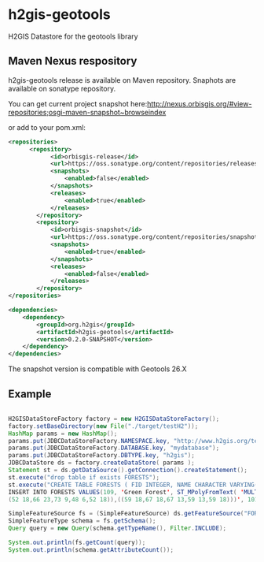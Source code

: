 # h2gis-geotools
H2GIS Datastore for the geotools library


## Maven Nexus respository

h2gis-geotools release is available on Maven repository.
Snaphots are available on sonatype repository.


You can get current project snapshot here:http://nexus.orbisgis.org/#view-repositories;osgi-maven-snapshot~browseindex

or add to your pom.xml:

```xml
<repositories>
      <repository>
            <id>orbisgis-release</id>
            <url>https://oss.sonatype.org/content/repositories/releases/</url>
            <snapshots>
                <enabled>false</enabled>
            </snapshots>
            <releases>
                <enabled>true</enabled>
            </releases>
        </repository>
        <repository>
            <id>orbisgis-snapshot</id>
            <url>https://oss.sonatype.org/content/repositories/snapshots/</url>
            <snapshots>
                <enabled>true</enabled>
            </snapshots>
            <releases>
                <enabled>false</enabled>
            </releases>
        </repository>
</repositories>

<dependencies>
    <dependency>
        <groupId>org.h2gis</groupId>
        <artifactId>h2gis-geotools</artifactId>
        <version>0.2.0-SNAPSHOT</version>
    </dependency>
</dependencies>
```
The snapshot version is compatible with Geotools 26.X


## Example

```java

H2GISDataStoreFactory factory = new H2GISDataStoreFactory();
factory.setBaseDirectory(new File("./target/testH2"));
HashMap params = new HashMap();
params.put(JDBCDataStoreFactory.NAMESPACE.key, "http://www.h2gis.org/test");
params.put(JDBCDataStoreFactory.DATABASE.key, "mydatabase");
params.put(JDBCDataStoreFactory.DBTYPE.key, "h2gis");
JDBCDataStore ds = factory.createDataStore( params );
Statement st = ds.getDataSource().getConnection().createStatement();
st.execute("drop table if exists FORESTS");
st.execute("CREATE TABLE FORESTS ( FID INTEGER, NAME CHARACTER VARYING(64), THE_GEOM GEOMETRY(MULTIPOLYGON));
INSERT INTO FORESTS VALUES(109, 'Green Forest', ST_MPolyFromText( 'MULTIPOLYGON(((28 26,28 0,84 0,84 42,28 26), 
(52 18,66 23,73 9,48 6,52 18)),((59 18,67 18,67 13,59 13,59 18)))', 101));");

SimpleFeatureSource fs = (SimpleFeatureSource) ds.getFeatureSource("FORESTS");
SimpleFeatureType schema = fs.getSchema();
Query query = new Query(schema.getTypeName(), Filter.INCLUDE);

System.out.println(fs.getCount(query));
System.out.println(schema.getAttributeCount());
```
